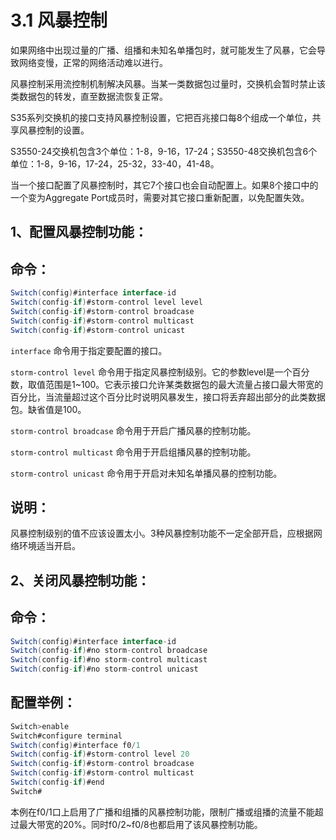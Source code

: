 # 3.1 风暴控制

如果网络中出现过量的广播、组播和未知名单播包时，就可能发生了风暴，它会导致网络变慢，正常的网络活动难以进行。

风暴控制采用流控制机制解决风暴。当某一类数据包过量时，交换机会暂时禁止该类数据包的转发，直至数据流恢复正常。

S35系列交换机的接口支持风暴控制设置，它把百兆接口每8个组成一个单位，共享风暴控制的设置。

S3550-24交换机包含3个单位：1-8，9-16，17-24；S3550-48交换机包含6个单位：1-8，9-16，17-24，25-32，33-40，41-48。

当一个接口配置了风暴控制时，其它7个接口也会自动配置上。如果8个接口中的一个变为Aggregate Port成员时，需要对其它接口重新配置，以免配置失效。

## 1、配置风暴控制功能：

## 命令：

```java
Switch(config)#interface interface-id
Switch(config-if)#storm-control level level
Switch(config-if)#storm-control broadcase
Switch(config-if)#storm-control multicast
Switch(config-if)#storm-control unicast
```

`interface` 命令用于指定要配置的接口。

`storm-control level` 命令用于指定风暴控制级别。它的参数level是一个百分数，取值范围是1~100。它表示接口允许某类数据包的最大流量占接口最大带宽的百分比，当流量超过这个百分比时说明风暴发生，接口将丢弃超出部分的此类数据包。缺省值是100。

`storm-control broadcase` 命令用于开启广播风暴的控制功能。

`storm-control multicast` 命令用于开启组播风暴的控制功能。

`storm-control unicast` 命令用于开启对未知名单播风暴的控制功能。

## 说明：

风暴控制级别的值不应该设置太小。3种风暴控制功能不一定全部开启，应根据网络环境适当开启。

## 2、关闭风暴控制功能：

## 命令：

```java
Switch(config)#interface interface-id
Switch(config-if)#no storm-control broadcase
Switch(config-if)#no storm-control multicast
Switch(config-if)#no storm-control unicast
```

## 配置举例：

```java
Switch>enable
Switch#configure terminal
Switch(config)#interface f0/1
Switch(config-if)#storm-control level 20
Switch(config-if)#storm-control broadcase
Switch(config-if)#storm-control multicast
Switch(config-if)#end
Switch#
```

本例在f0/1口上启用了广播和组播的风暴控制功能，限制广播或组播的流量不能超过最大带宽的20%。同时f0/2~f0/8也都启用了该风暴控制功能。

